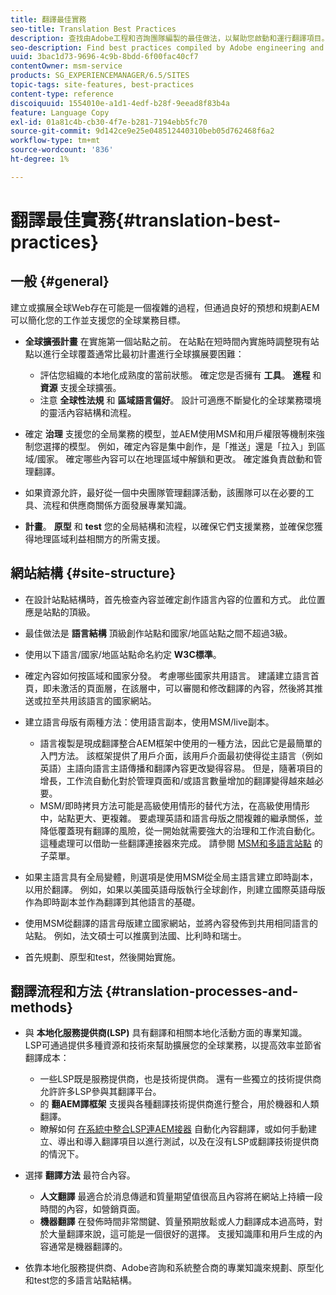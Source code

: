 ```yaml
---
title: 翻譯最佳實務
seo-title: Translation Best Practices
description: 查找由Adobe工程和咨詢團隊編製的最佳做法，以幫助您啟動和運行翻譯項目。
seo-description: Find best practices compiled by Adobe engineering and consulting teams to help you get up and running with translation projects.
uuid: 3bac1d73-9696-4c9b-8bdd-6f00fac40cf7
contentOwner: msm-service
products: SG_EXPERIENCEMANAGER/6.5/SITES
topic-tags: site-features, best-practices
content-type: reference
discoiquuid: 1554010e-a1d1-4edf-b28f-9eead8f83b4a
feature: Language Copy
exl-id: 01a81c4b-cb30-4f7e-b281-7194ebb5fc70
source-git-commit: 9d142ce9e25e048512440310beb05d762468f6a2
workflow-type: tm+mt
source-wordcount: '836'
ht-degree: 1%

---
```


# 翻譯最佳實務{#translation-best-practices}

## 一般 {#general}

建立或擴展全球Web存在可能是一個複雜的過程，但通過良好的預想和規劃AEM可以簡化您的工作並支援您的全球業務目標。

* **全球擴張計畫** 在實施第一個站點之前。 在站點在短時間內實施時調整現有站點以進行全球覆蓋通常比最初計畫進行全球擴展要困難：

   * 評估您組織的本地化成熟度的當前狀態。 確定您是否擁有 **工具**。 **進程** 和 **資源** 支援全球擴張。
   * 注意 **全球性法規** 和 **區域語言偏好**。 設計可適應不斷變化的全球業務環境的靈活內容結構和流程。

* 確定 **治理** 支援您的全局業務的模型，並AEM使用MSM和用戶權限等機制來強制您選擇的模型。 例如，確定內容是集中創作，是「推送」還是「拉入」到區域/國家。 確定哪些內容可以在地理區域中解鎖和更改。 確定誰負責啟動和管理翻譯。
* 如果資源允許，最好從一個中央團隊管理翻譯活動，該團隊可以在必要的工具、流程和供應商關係方面發展專業知識。
* **計畫**。 **原型** 和 **test** 您的全局結構和流程，以確保它們支援業務，並確保您獲得地理區域利益相關方的所需支援。

## 網站結構 {#site-structure}

* 在設計站點結構時，首先檢查內容並確定創作語言內容的位置和方式。 此位置應是站點的頂級。
* 最佳做法是 **語言結構** 頂級創作站點和國家/地區站點之間不超過3級。
* 使用以下語言/國家/地區站點命名約定 **W3C標準**。
* 確定內容如何按區域和國家分發。 考慮哪些國家共用語言。 建議建立語言首頁，即未激活的頁面層，在該層中，可以審閱和修改翻譯的內容，然後將其推送或拉至共用該語言的國家網站。
* 建立語言母版有兩種方法：使用語言副本，使用MSM/live副本。

   * 語言複製是現成翻譯整合AEM框架中使用的一種方法，因此它是最簡單的入門方法。 該框架提供了用戶介面，該用戶介面最初使得從主語言（例如英語）主語向語言主語傳播和翻譯內容更改變得容易。 但是，隨著項目的增長，工作流自動化對於管理頁面和/或語言數量增加的翻譯變得越來越必要。
   * MSM/即時拷貝方法可能是高級使用情形的替代方法，在高級使用情形中，站點更大、更複雜。 要處理英語和語言母版之間複雜的繼承關係，並降低覆蓋現有翻譯的風險，從一開始就需要強大的治理和工作流自動化。 這種處理可以借助一些翻譯連接器來完成。 請參閱 [MSM和多語言站點](/help/sites-administering/msm-best-practices.md#msm-and-multilingual-websites) 的子菜單。

* 如果主語言具有全局變體，則選項是使用MSM從全局主語言建立即時副本，以用於翻譯。 例如，如果以美國英語母版執行全球創作，則建立國際英語母版作為即時副本並作為翻譯到其他語言的基礎。
* 使用MSM從翻譯的語言母版建立國家網站，並將內容發佈到共用相同語言的站點。 例如，法文碩士可以推廣到法國、比利時和瑞士。
* 首先規劃、原型和test，然後開始實施。

## 翻譯流程和方法 {#translation-processes-and-methods}

* 與 **本地化服務提供商(LSP)** 具有翻譯和相關本地化活動方面的專業知識。 LSP可通過提供多種資源和技術來幫助擴展您的全球業務，以提高效率並節省翻譯成本：

   * 一些LSP既是服務提供商，也是技術提供商。 還有一些獨立的技術提供商允許許多LSP參與其翻譯平台。
   * 的 **翻AEM譯框架** 支援與各種翻譯技術提供商進行整合，用於機器和人類翻譯。
   * 瞭解如何 [在系統中整合LSP連AEM接器](/help/sites-administering/translation.md) 自動化內容翻譯，或如何手動建立、導出和導入翻譯項目以進行測試，以及在沒有LSP或翻譯技術提供商的情況下。

* 選擇 **翻譯方法** 最符合內容。

   * **人文翻譯** 最適合於消息傳遞和質量期望值很高且內容將在網站上持續一段時間的內容，如營銷頁面。
   * **機器翻譯** 在發佈時間非常關鍵、質量預期放鬆或人力翻譯成本過高時，對於大量翻譯來說，這可能是一個很好的選擇。 支援知識庫和用戶生成的內容通常是機器翻譯的。

* 依靠本地化服務提供商、Adobe咨詢和系統整合商的專業知識來規劃、原型化和test您的多語言站點結構。
